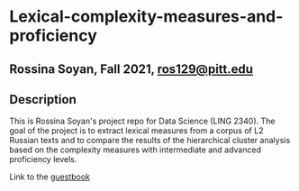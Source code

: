 # Lexical-complexity-measures-and-proficiency
## Rossina Soyan, Fall 2021, ros129@pitt.edu
## Description
This is Rossina Soyan's project repo for Data Science (LING 2340). The goal of the project is to extract lexical measures from a corpus of L2 Russian texts and to compare the results of the hierarchical cluster analysis based on the complexity measures with intermediate and advanced proficiency levels.

Link to the [guestbook](https://github.com/Data-Sci-2021/Class-Lounge/blob/main/guestbooks/guestbook_Rossina.md)
